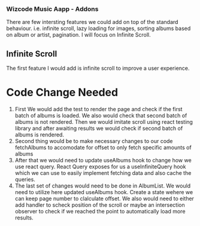 ### Wizcode Music Aapp - Addons

There are few intersting features we could add on top of the standard behaviour. i.e. infinite scroll, lazy loading for images, sorting albums based on album or artist, pagination. I will focus on Infinite Scroll.

## Infinite Scroll

The first feature I would add is infinite scroll to improve a user experience.

# Code Change Needed

1. First We would add the test to render the page and check if the first batch of albums is loaded.
   We also would check that second batch of albums is not rendered.
   Then we would imitate scroll using react testing library and after awaiting results we would check if second batch of albums is rendered.
1. Second thing would be to make necessary changes to our code fetchAlbums to accomodate for offset to only fetch specific amounts of albums
1. After that we would need to update useAlbums hook to change how we use react query. React Query exposes for us a useInfiniteQuery hook which we can use to easily implement fetching data and also cache the queries.
1. The last set of changes would need to be done in AlbumList. We would need to utilize here updated useAlbums hook. Create a state wehere we can keep page number to clalculate offset. We also would need to either add handler to scheck position of the scroll or maybe an intersection observer to check if we reached the point to automatically load more results.
